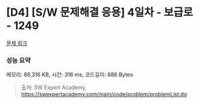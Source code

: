 # [D4] [S/W 문제해결 응용] 4일차 - 보급로 - 1249 

[문제 링크](https://swexpertacademy.com/main/code/problem/problemDetail.do?contestProbId=AV15QRX6APsCFAYD) 

### 성능 요약

메모리: 66,316 KB, 시간: 316 ms, 코드길이: 686 Bytes



> 출처: SW Expert Academy, https://swexpertacademy.com/main/code/problem/problemList.do